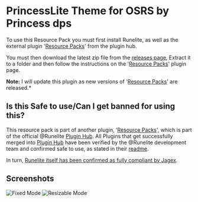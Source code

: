 # PrincessLite Theme for OSRS by Princess dps

To use this Resource Pack you must first install Runelite, as well as the external plugin '[Resource Packs](https://github.com/melkypie/resource-packs)' from the plugin hub.

You must then download the latest zip file from the [releases page](https://github.com/melkypie/resource-packs/archive/pack-princess-lite.zip), Extract it to a folder and then follow the instructions on the '[Resource Packs](https://github.com/melkypie/resource-packs)' plugin page.

**Note:** I will update this plugin as new versions of '[Resource Packs](https://github.com/melkypie/resource-packs)' are released.* 

## Is this Safe to use/Can I get banned for using this?
This resource pack is part of another plugin, '[Resource Packs](https://github.com/melkypie/resource-packs)', which is part of the official @Runelite [Plugin Hub](https://github.com/runelite/plugin-hub). All Plugins that get successfully merged into [Plugin Hub](https://github.com/runelite/plugin-hub) have been verified by the @Runelite development team and confirmed safe to use, as stated in their [readme](https://github.com/runelite/plugin-hub#Reviewing). 

In turn, [Runelite itself has been confirmed as fully compliant by Jagex](https://secure.runescape.com/m=news/a=13/another-message-about-unofficial-clients?oldschool=1).

## Screenshots
![Fixed Mode](https://imgur.com/a/L6CzphX)
![Resizable Mode](https://imgur.com/a/YW98MJZ)

